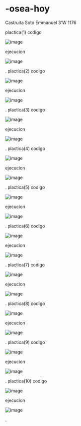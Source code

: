 # -osea-hoy
Castruita Soto Emmanuel 3'W 1176

plactica(1)
codigo

![image](https://github.com/user-attachments/assets/e491de9a-8fea-4c85-a97d-396ff2a19687)

ejecucion

![image](https://github.com/user-attachments/assets/00fa7018-d581-4952-aa70-4d6ceef9924c)

.
plactica(2)
codigo

![image](https://github.com/user-attachments/assets/7c769ce0-bde0-4c5f-938f-8b171ad51bd5)

ejecucion

![image](https://github.com/user-attachments/assets/a50658dd-2ed4-4a48-9444-5861c59dc07a)

.
plactica(3)
codigo

![image](https://github.com/user-attachments/assets/e99fa4d1-74ad-4664-88e4-25cd08f34657)

ejecucion

![image](https://github.com/user-attachments/assets/c03f9c0c-f5f8-445b-bc0b-212075c53f3c)

.
plactica(4)
codigo

![image](https://github.com/user-attachments/assets/48ea693d-eedd-4262-90ba-d58ab6b07bad)

ejecucion

![image](https://github.com/user-attachments/assets/2fc77720-f20b-400e-98dc-63ae48fe20a1)

.
plactica(5)
codigo

![image](https://github.com/user-attachments/assets/7588238d-19be-4ad4-a66f-4d91f0a97b68)

ejecucion

![image](https://github.com/user-attachments/assets/bbf2747e-72af-433b-b895-ed5f225d824d)

.
plactica(6)
codigo

![image](https://github.com/user-attachments/assets/b47c0d66-7bb8-4d05-872a-37b683b157f9)

ejecucion

![image](https://github.com/user-attachments/assets/1efbe8ff-cb95-4a81-8e89-821610ca53ec)

.
plactica(7)
codigo

![image](https://github.com/user-attachments/assets/57055759-3cbb-48c4-8d6c-530bc74e5b77)

ejecucion

![image](https://github.com/user-attachments/assets/6d069042-544a-4bd1-bdd1-8a869a4513d9)

.
plactica(8)
codigo

![image](https://github.com/user-attachments/assets/2e79a878-817f-4134-9a1e-343c6eecaa66)

ejecucion

![image](https://github.com/user-attachments/assets/f97d7150-4327-4491-a3ad-d34fa6dde5cd)

.
plactica(9)
codigo

![image](https://github.com/user-attachments/assets/7f259f78-52dc-4c71-984e-d506a20a7df5)

ejecucion

![image](https://github.com/user-attachments/assets/e44d7036-1de9-49cc-92ec-3f98ab7c89f0)

.
plactica(10)
codigo

![image](https://github.com/user-attachments/assets/160d4807-de49-4277-b28e-e452015dcdf8)

ejecucion

![image](https://github.com/user-attachments/assets/51abe42c-8aff-4b09-a0b0-42b7a6983fd0)

.
